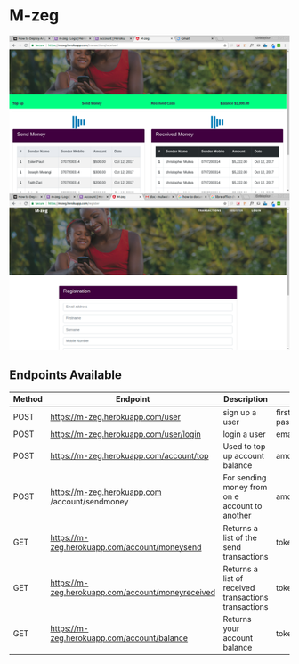 # M-zeg


![alt tag](https://github.com/mulwa/M-zeg/blob/master/screenshots/transactionppage.png "Main  Navigation")
![alt tag](https://github.com/mulwa/M-zeg/blob/master/screenshots/registation.png "registration")

## Endpoints Available

| Method | Endpoint                        | Description       |Parameters|
| ------ | ------------------------------- | ------------------|----------|
| POST   | https://m-zeg.herokuapp.com/user| sign up a user    |firstname,surname,mobile,email,     password |
| POST   | https://m-zeg.herokuapp.com/user/login| login a user|email, password|
| POST   | https://m-zeg.herokuapp.com/account/top| Used to top up account balance| amount, token|
| POST   | https://m-zeg.herokuapp.com /account/sendmoney| For sending money from on e account to  another| amount, receiverEmail, token|
|GET    |https://m-zeg.herokuapp.com/account/moneysend|Returns a list of the send transactions |token|
|GET |https://m-zeg.herokuapp.com/account/moneyreceived|Returns a list of received transactions transactions |token|
|GET | https://m-zeg.herokuapp.com/account/balance| Returns your account  balance| token|




